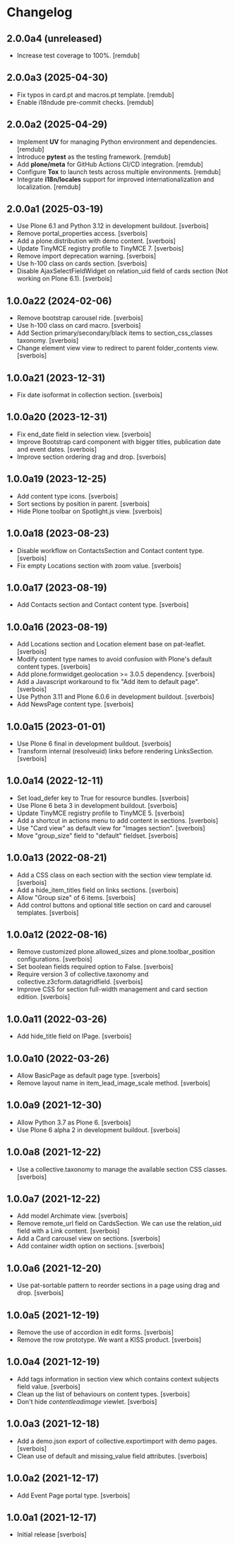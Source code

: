# Changelog

## 2.0.0a4 (unreleased)


- Increase test coverage to 100%. [remdub]


## 2.0.0a3 (2025-04-30)

- Fix typos in card.pt and macros.pt template. [remdub]
- Enable i18ndude pre-commit checks. [remdub]


## 2.0.0a2 (2025-04-29)

- Implement **UV** for managing Python environment and dependencies. [remdub]
- Introduce **pytest** as the testing framework. [remdub]
- Add **plone/meta** for GitHub Actions CI/CD integration. [remdub]
- Configure **Tox** to launch tests across multiple environments. [remdub]
- Integrate **i18n/locales** support for improved internationalization and localization. [remdub]


## 2.0.0a1 (2025-03-19)

- Use Plone 6.1 and Python 3.12 in development buildout. [sverbois]
- Remove portal_properties access. [sverbois]
- Add a plone.distribution with demo content. [sverbois]
- Update TinyMCE registry profile to TinyMCE 7. [sverbois]
- Remove import deprecation warning. [sverbois]
- Use h-100 class on cards section. [sverbois]
- Disable AjaxSelectFieldWidget on relation_uid field of cards section (Not working on Plone 6.1). [sverbois]


## 1.0.0a22 (2024-02-06)

- Remove bootstrap carousel ride. [sverbois]
- Use h-100 class on card macro. [sverbois]
- Add Section primary/secondary/black items to section_css_classes taxonomy. [sverbois]
- Change element view view to redirect to parent folder_contents view. [sverbois]


## 1.0.0a21 (2023-12-31)

- Fix date isoformat in collection section. [sverbois]


## 1.0.0a20 (2023-12-31)

- Fix end_date field in selection view. [sverbois]
- Improve Bootstrap card component with bigger titles, publication date and event dates. [sverbois]
- Improve section ordering drag and drop. [sverbois]


## 1.0.0a19 (2023-12-25)

- Add content type icons. [sverbois]
- Sort sections by position in parent. [sverbois]
- Hide Plone toolbar on Spotlight.js view. [sverbois]


## 1.0.0a18 (2023-08-23)

- Disable workflow on ContactsSection and Contact content type. [sverbois]
- Fix empty Locations section with zoom value. [sverbois]


## 1.0.0a17 (2023-08-19)

- Add Contacts section and Contact content type. [sverbois]


## 1.0.0a16 (2023-08-19)

- Add Locations section and Location element base on pat-leaflet. [sverbois]
- Modify content type names to avoid confusion with Plone's default content types. [sverbois]
- Add plone.formwidget.geolocation >= 3.0.5 dependency. [sverbois]
- Add a Javascript workaround to fix "Add item to default page". [sverbois]
- Use Python 3.11 and Plone 6.0.6 in development buildout. [sverbois]
- Add NewsPage content type. [sverbois]


## 1.0.0a15 (2023-01-01)

- Use Plone 6 final in development buildout. [sverbois]
- Transform internal (resolveuid) links before rendering LinksSection. [sverbois]


## 1.0.0a14 (2022-12-11)

- Set load_defer key to True for resource bundles. [sverbois]
- Use Plone 6 beta 3 in development buildout. [sverbois]
- Update TinyMCE registry profile to TinyMCE 5. [sverbois]
- Add a shortcut in actions menu to add content in sections. [sverbois]
- Use "Card view" as default view for "Images section". [sverbois]
- Move "group_size" field to "default" fieldset. [sverbois]


## 1.0.0a13 (2022-08-21)

- Add a CSS class on each section with the section view template id. [sverbois]
- Add a hide_item_titles field on links sections. [sverbois]
- Allow "Group size" of 6 items. [sverbois]
- Add control buttons and optional title section on card and carousel templates. [sverbois]


## 1.0.0a12 (2022-08-16)

- Remove customized plone.allowed_sizes and plone.toolbar_position configurations. [sverbois]
- Set boolean fields required option to False. [sverbois]
- Require version 3 of collective.taxonomy and collective.z3cform.datagridfield. [sverbois]
- Improve CSS for section full-width management and card section edition. [sverbois]


## 1.0.0a11 (2022-03-26)

- Add hide_title field on IPage. [sverbois]


## 1.0.0a10 (2022-03-26)

- Allow BasicPage as default page type. [sverbois]
- Remove layout name in item_lead_image_scale method. [sverbois]


## 1.0.0a9 (2021-12-30)

- Allow Python 3.7 as Plone 6. [sverbois]
- Use Plone 6 alpha 2 in development buildout. [sverbois]


## 1.0.0a8 (2021-12-22)

- Use a collective.taxonomy to manage the available section CSS classes. [sverbois]


## 1.0.0a7 (2021-12-22)

- Add model Archimate view. [sverbois]
- Remove remote_url field on CardsSection. We can use the relation_uid field with a Link content. [sverbois]
- Add a Card carousel view on sections. [sverbois]
- Add container width option on sections. [sverbois]


## 1.0.0a6 (2021-12-20)

- Use pat-sortable pattern to reorder sections in a page using drag and drop. [sverbois]


## 1.0.0a5 (2021-12-19)

- Remove the use of accordion in edit forms. [sverbois]
- Remove the row prototype. We want a KISS product. [sverbois]


## 1.0.0a4 (2021-12-19)

- Add tags information in section view which contains context subjects field value. [sverbois]
- Clean up the list of behaviours on content types. [sverbois]
- Don't hide *contentleadimage* viewlet. [sverbois]


## 1.0.0a3 (2021-12-18)

- Add a demo.json export of collective.exportimport with demo pages. [sverbois]
- Clean use of default and missing_value field attributes. [sverbois]


## 1.0.0a2 (2021-12-17)

- Add Event Page portal type. [sverbois]


## 1.0.0a1 (2021-12-17)

- Initial release [sverbois]
